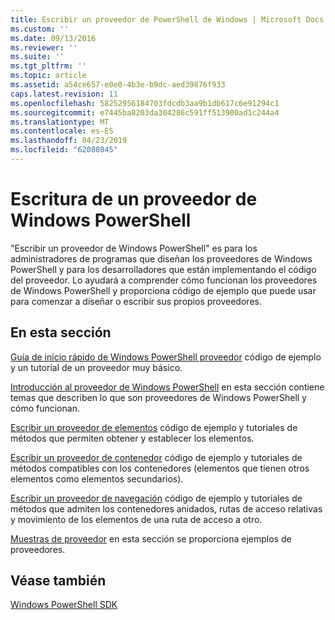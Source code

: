 ```yaml
---
title: Escribir un proveedor de PowerShell de Windows | Microsoft Docs
ms.custom: ''
ms.date: 09/13/2016
ms.reviewer: ''
ms.suite: ''
ms.tgt_pltfrm: ''
ms.topic: article
ms.assetid: a54ce657-e0e0-4b3e-b9dc-aed39876f933
caps.latest.revision: 11
ms.openlocfilehash: 58252956184703fdcdb3aa9b1db617c6e91294c1
ms.sourcegitcommit: e7445ba8203da304286c591ff513900ad1c244a4
ms.translationtype: MT
ms.contentlocale: es-ES
ms.lasthandoff: 04/23/2019
ms.locfileid: "62080845"
---
```

# <a name="writing-a-windows-powershell-provider"></a>Escritura de un proveedor de Windows PowerShell

"Escribir un proveedor de Windows PowerShell" es para los administradores de programas que diseñan los proveedores de Windows PowerShell y para los desarrolladores que están implementando el código del proveedor. Lo ayudará a comprender cómo funcionan los proveedores de Windows PowerShell y proporciona código de ejemplo que puede usar para comenzar a diseñar o escribir sus propios proveedores.

## <a name="in-this-section"></a>En esta sección

[Guía de inicio rápido de Windows PowerShell proveedor](./windows-powershell-provider-quickstart.md) código de ejemplo y un tutorial de un proveedor muy básico.

[Introducción al proveedor de Windows PowerShell](./windows-powershell-provider-overview.md) en esta sección contiene temas que describen lo que son proveedores de Windows PowerShell y cómo funcionan.

[Escribir un proveedor de elementos](./writing-an-item-provider.md) código de ejemplo y tutoriales de métodos que permiten obtener y establecer los elementos.

[Escribir un proveedor de contenedor](./writing-a-container-provider.md) código de ejemplo y tutoriales de métodos compatibles con los contenedores (elementos que tienen otros elementos como elementos secundarios).

[Escribir un proveedor de navegación](./writing-a-navigation-provider.md) código de ejemplo y tutoriales de métodos que admiten los contenedores anidados, rutas de acceso relativas y movimiento de los elementos de una ruta de acceso a otro.

[Muestras de proveedor](./provider-samples.md) en esta sección se proporciona ejemplos de proveedores.

## <a name="see-also"></a>Véase también

[Windows PowerShell SDK](../windows-powershell-reference.md)